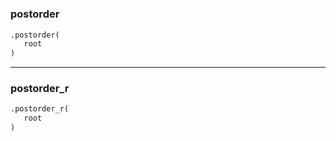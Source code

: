 #


### postorder
```python
.postorder(
   root
)
```


----


### postorder_r
```python
.postorder_r(
   root
)
```

